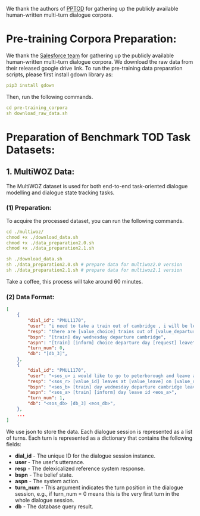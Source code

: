 We thank the authors of [PPTOD](https://github.com/awslabs/pptod) for gathering up the publicly available human-written multi-turn dialogue corpora.

# Pre-training Corpora Preparation:
We thank the [Salesforce team](https://github.com/jasonwu0731/ToD-BERT) for gathering up the publicly available human-written multi-turn dialogue corpora. We download the raw data from their released google drive link. To run the pre-training data preparation scripts, please first install gdown library as:
```yaml
pip3 install gdown
```

Then, run the following commands.
```yaml
cd pre-training_corpora
sh download_raw_data.sh
```

# Preparation of Benchmark TOD Task Datasets:
## 1. MultiWOZ Data:
The MultiWOZ dataset is used for both end-to-end task-oriented dialogue modelling and dialogue state tracking tasks.
### (1) Preparation:
To acquire the processed dataset, you can run the following commands. 
```yaml
cd ./multiwoz/
chmod +x ./download_data.sh
chmod +x ./data_preparation2.0.sh
chmod +x ./data_preparation2.1.sh

sh ./download_data.sh
sh ./data_preparation2.0.sh # prepare data for multiwoz2.0 version
sh ./data_preparation2.1.sh # prepare data for multiwoz2.1 version
```
Take a coffee, this process will take around 60 minutes.

### (2) Data Format:
```json
[
    {
        "dial_id": "PMUL1170",
        "user": "i need to take a train out of cambridge , i will be leaving town on wednesday .",
        "resp": "there are [value_choice] trains out of [value_departure] on [value_day] . do you have a departure time in mind ?",
        "bspn": "[train] day wednesday departure cambridge",
        "aspn": "[train] [inform] choice departure day [request] leave",
        "turn_num": 0,
        "db": "[db_3]",
    },
    {
        "dial_id": "PMUL1170",
        "user": "<sos_u> i would like to go to peterborough and leave after 12:45 , i have to attend a meeting beforehand . <eos_u>",
        "resp": "<sos_r> [value_id] leaves at [value_leave] on [value_day] . will that work for you ? <eos_r>",
        "bspn": "<sos_b> [train] day wednesday departure cambridge leave 12:45 destination peterborough <eos_b>",
        "aspn": "<sos_a> [train] [inform] day leave id <eos_a>",
        "turn_num": 1,
        "db": "<sos_db> [db_3] <eos_db>",
    },
    ...
]
```
We use json to store the data. Each dialogue session is represented as a list of turns. Each turn is represented as a dictionary that contains the following fields:

* **dial_id** - The unique ID for the dialogue session instance. 
* **user** - The user's utterance.
* **resp** - The delexicalized reference system response.
* **bspn** - The belief state.
* **aspn** - The system action.
* **turn_num** - This argument indicates the turn position in the dialogue session, e.g., if turn_num = 0 means this is the very first turn in the whole dialogue session.
* **db** - The database query result.
